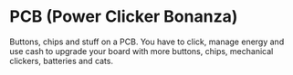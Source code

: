 # PCB (Power Clicker Bonanza)

Buttons, chips and stuff on a PCB. You have to click, manage energy and use cash to upgrade your board with more buttons, chips, mechanical clickers, batteries and cats.
